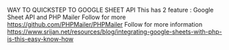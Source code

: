 WAY TO QUICKSTEP TO GOOGLE SHEET API
This has 2 feature : Google Sheet API and PHP Mailer 
Follow for more https://github.com/PHPMailer/PHPMailer
Follow for more information https://www.srijan.net/resources/blog/integrating-google-sheets-with-php-is-this-easy-know-how

